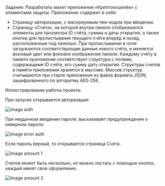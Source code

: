 Задание: Разработать макет приложения «Криптокошелёк» с элементами
защиты.
Приложение содержит в себе:
- Страницу авторизации, с маскриуемым пин-кодом при введении.
- Страницу «Счета», на которой внутри панели отображаются элементы для просмотра ID счёта, суммы и даты открытия, а также кнопки для пролистывания текущего счёта вперёд и назад, расположенные под панелью. При пролистывании в поля загружаются соответствующие данные нового счёта, и меняется фоновый цвет или фоновое изображение панели. Каждому счёту в памяти приложения соответствует структура с полями, содержащими ID счёта, его сумму дату открытия.
Структуры счетов в памяти приложения хранятся в массиве.
Массив структур считываются при старте приложения из файла формата JSON, зашифрованного по алгоритму AES-256.

Иллюстрирование работы проекта:

При запуске открывается авторизация:

![Image auth](https://github.com/BreadOwl/201_351_Igumnova_ex/tree/part2/image/pin.png)


При неудачном введении пароля, выскакивает предупреждение о неверном пароле:

![Image error auth](https://github.com/BreadOwl/201_351_Igumnova_ex/tree/part2/image/pin2.png)

Если пароль верный, то открывается страница Счета.

![Image amount 1](https://github.com/BreadOwl/201_351_Igumnova_ex/tree/part2/image/pril1.png)

Счетов может быть несколько, их можно листать с помощью кнопок, каждый имеет свое оформление.

![Image amount 2](https://github.com/BreadOwl/201_351_Igumnova_ex/tree/part2/image/pril2.png)

